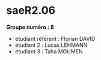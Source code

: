 # saeR2.06

__Groupe numéro : 8__

- étudiant référent : Florian DAVID
- étudiant 2 : Lucas LEHMANN
- étudiant 3 : Taha MOUMEN
